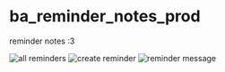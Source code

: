 # ba_reminder_notes_prod
 reminder notes :3
 
 ![all reminders](./images_for_git/#1.png?raw=true)
 ![create reminder](./images_for_git/#2.png?raw=true)
 ![reminder message](./images_for_git/#3.png?raw=true)
